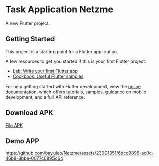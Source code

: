 # Task Application Netzme

A new Flutter project.

## Getting Started

This project is a starting point for a Flutter application.

A few resources to get you started if this is your first Flutter project:

- [Lab: Write your first Flutter app](https://docs.flutter.dev/get-started/codelab)
- [Cookbook: Useful Flutter samples](https://docs.flutter.dev/cookbook)

For help getting started with Flutter development, view the
[online documentation](https://docs.flutter.dev/), which offers tutorials,
samples, guidance on mobile development, and a full API reference.

## Download APK
[File APK](https://drive.google.com/file/d/1k5V00OA5J24LDVZ4ns4KBE-b_BZCODWF/view?usp=sharing)

## Demo APP

https://github.com/bayuleo/Netzme/assets/23091351/6dcd9896-ac0c-46b8-8bbe-0077c0895c64

